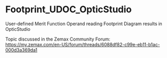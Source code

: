 # Footprint_UDOC_OpticStudio
User-defined Merit Function Operand reading Footprint Diagram results in OpticStudio

Topic discussed in the Zemax Community Forum: https://my.zemax.com/en-US/forum/threads/6088df82-c99e-eb11-b1ac-000d3a369da1
